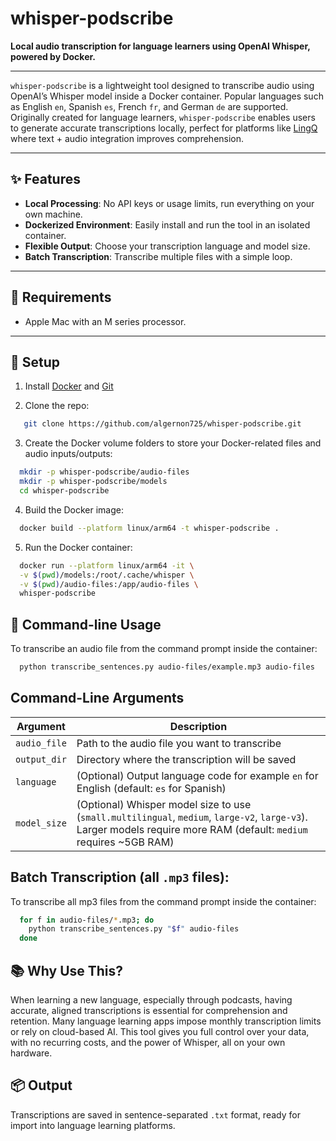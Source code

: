 # whisper-podscribe

**Local audio transcription for language learners using OpenAI Whisper, powered by Docker.**

---

`whisper-podscribe` is a lightweight tool designed to transcribe audio using OpenAI’s Whisper model inside a Docker container. Popular languages such as English `en`, Spanish `es`, French `fr`, and German `de` are supported. Originally created for language learners, `whisper-podscribe` enables users to generate accurate transcriptions locally, perfect for platforms like [LingQ](https://www.lingq.com/) where text + audio integration improves comprehension.

---

## ✨ Features

- **Local Processing**: No API keys or usage limits, run everything on your own machine.
- **Dockerized Environment**: Easily install and run the tool in an isolated container.
- **Flexible Output**: Choose your transcription language and model size.
- **Batch Transcription**: Transcribe multiple files with a simple loop.

---

## 🧰 Requirements

- Apple Mac with an M series processor.

---

## 🚀 Setup

1. Install [Docker](https://www.docker.com) and [Git](https://git-scm.com/downloads)

2. Clone the repo:
```bash
   git clone https://github.com/algernon725/whisper-podscribe.git
```

3. Create the Docker volume folders to store your Docker-related files and audio inputs/outputs:
```bash
  mkdir -p whisper-podscribe/audio-files
  mkdir -p whisper-podscribe/models
  cd whisper-podscribe
```

4. Build the Docker image:
```bash
  docker build --platform linux/arm64 -t whisper-podscribe .
```

5. Run the Docker container:
```bash
  docker run --platform linux/arm64 -it \
  -v $(pwd)/models:/root/.cache/whisper \
  -v $(pwd)/audio-files:/app/audio-files \
  whisper-podscribe
```

## 📄 Command-line Usage
To transcribe an audio file from the command prompt inside the container:
```bash
  python transcribe_sentences.py audio-files/example.mp3 audio-files
```

## Command-Line Arguments

| Argument     | Description                                                                 |
| ------------ | --------------------------------------------------------------------------- |
| `audio_file` | Path to the audio file you want to transcribe                               |
| `output_dir` | Directory where the transcription will be saved                             |
| `language`   | (Optional) Output language code for example `en` for English (default: `es` for Spanish)                 |
| `model_size` | (Optional) Whisper model size to use (`small.multilingual`, `medium`, `large-v2`, `large-v3`). Larger models require more RAM (default: `medium` requires ~5GB RAM)|


## Batch Transcription (all `.mp3` files):
To transcribe all mp3 files from the command prompt inside the container:
```bash
  for f in audio-files/*.mp3; do
    python transcribe_sentences.py "$f" audio-files
  done
```

## 📚 Why Use This?
When learning a new language, especially through podcasts, having accurate, aligned transcriptions is essential for comprehension and retention. Many language learning apps impose monthly transcription limits or rely on cloud-based AI. This tool gives you full control over your data, with no recurring costs, and the power of Whisper, all on your own hardware.

## 📦 Output
Transcriptions are saved in sentence-separated `.txt` format, ready for import into language learning platforms.